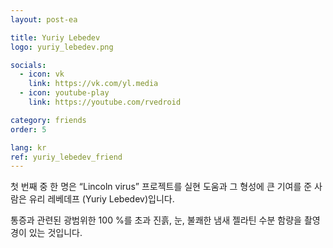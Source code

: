 ```yaml
---
layout: post-ea

title: Yuriy Lebedev
logo: yuriy_lebedev.png

socials:
  - icon: vk
    link: https://vk.com/yl.media
  - icon: youtube-play
    link: https://youtube.com/rvedroid

category: friends
order: 5

lang: kr
ref: yuriy_lebedev_friend
---
```


첫 번째 중 한 명은 “Lincoln virus” 프로젝트를 실현 도움과 그 형성에 큰 기여를 준 사람은 유리 레베데프 (Yuriy Lebedev)입니다.

통증과 관련된 광범위한 100 %를 초과 진흙, 눈, 불쾌한 냄새 젤라틴 수분 함량을 촬영 경이 있는 것입니다.
